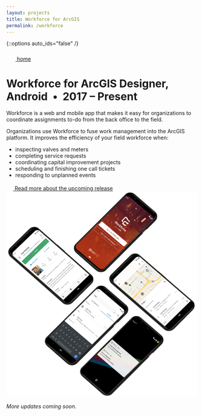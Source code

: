 ```yaml
---
layout: projects
title: Workforce for ArcGIS
permalink: /workforce
---
```


{::options auto_ids="false" /}

<div class="container__back">
    <a href="/">
        <svg xmlns="http://www.w3.org/2000/svg" width="24" height="24" viewBox="0 0 24 24" fill="#FFF"><path d="M0 0h24v24H0z" fill="none"/><path d="M21 11H6.83l3.58-3.59L9 6l-6 6 6 6 1.41-1.41L6.83 13H21z"/></svg> home
    </a>
</div>

<h1 class="workforce">
    Workforce for ArcGIS
    <span class="header-description">Designer, Android&nbsp;&nbsp;•&nbsp;&nbsp;2017 – Present</span>
</h1>

<section markdown="1">
Workforce is a web and mobile app that makes it easy for organizations to coordinate assignments to-do from the back office to the field.

Organizations use Workforce to fuse work management into the ArcGIS platform. It improves the efficiency of your field workforce when:
* inspecting valves and meters
* completing service requests
* coordinating capital improvement projects
* scheduling and finishing one call tickets
* responding to unplanned events

<a class="chip read-more" target="_blank" href="https://www.esri.com/arcgis-blog/products/workforce/field-mobility/workforce-for-arcgis-is-evolving/">
    <svg width="18" height="18" viewBox="0 0 18 18" fill="none" xmlns="http://www.w3.org/2000/svg"><path class="fill-workforce" d="M14.25 14.25H3.75V3.75H9V2.25H3.75C2.9175 2.25 2.25 2.925 2.25 3.75V14.25C2.25 15.075 2.9175 15.75 3.75 15.75H14.25C15.075 15.75 15.75 15.075 15.75 14.25V9H14.25V14.25ZM10.5 2.25V3.75H13.1925L5.82 11.1225L6.8775 12.18L14.25 4.8075V7.5H15.75V2.25H10.5Z"/></svg> Read more about the upcoming release
</a>
</section>

<section>
    <div class="container__image">
        <a target="_blank" href="https://photos.app.goo.gl/v1AZqmdjE7KQTae46"><img src="/images/workforce-array.png" alt="Workforce Image Array"></a>
        <p class="caption"><em>More updates coming soon.</em></p>
    </div>
</section>